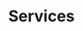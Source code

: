 ---
title: "Services"
draft: false
layout: "service"
menu:
  main:
    name: "Services"
    weight: 3
services:
  - title : "Mobilité"
    text: "<p>The implant fixture is first placed, so that it ilikely to osseointegrate, then a dental prosthetic
                is added.
                then a dental prosthetic is added.then a dental pros- thetic is added.</p>
              <p>The implant fixture is first placed, so that it ilikely to osseointegrate, then a dental prosthetic
                is added.
                then a dental prosthetic is added.then a dental pros- thetic is added.</p>"
    image: "/images/general/autruche.jpg"
    list:
      - "item 1"
      - "item 2"
      - "item 3"
  - title : "Arthrose"
    text: "azerty qwerty"
    image: "/images/general/autruche2.jpg"
---